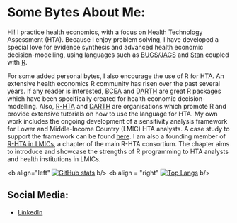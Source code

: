 # Some Bytes About Me:
Hi! I practice health economics, with a focus on Health Technology Assessment (HTA). Because I enjoy problem solving, I have developed a special love for evidence synthesis and advanced health economic decision-modelling, using languages such as [BUGS](https://en.wikipedia.org/wiki/OpenBUGS)/[JAGS](https://en.wikipedia.org/wiki/Just_another_Gibbs_sampler) and [Stan](https://en.wikipedia.org/wiki/Stan_(software)) coupled with [R](https://en.wikipedia.org/wiki/R_(programming_language)).

For some added personal bytes, I also encourage the use of R for HTA. An extensive health economics R community has risen over the past several years. If any reader is interested, [BCEA](https://github.com/giabaio/BCEA) and [DARTH](https://github.com/DARTH-git) are great R packages which have been specifically  created for health economic decision-modelling. Also, [R-HTA](https://r-hta.org/) and [DARTH](https://darthworkgroup.com/) are organisations which promote R and provide extensive tutorials on how to use the language for HTA. My own work includes the ongoing development of a sensitivity analysis framework for Lower and Middle-Income Country (LMIC) HTA analysts. A case study to support the framework can be found [here](https://github.com/jSoboil/Dissertation). I am also a founding member of [R-HTA in LMICs](https://twitter.com/rhta_lmics), a chapter of the main R-HTA consortium. The chapter aims to introduce and showcase the strengths of R programming to HTA analysts and health institutions in LMICs.

<b align="left" [![GitHub stats](https://github-readme-stats.vercel.app/api?username=jSoboil&show_icons=true&hide=stars&custom_title=Stats&count_private=true)](https://github.com/anuraghazra/github-readme-stats)
b/>
<b align = "right" [![Top Langs](https://github-readme-stats.vercel.app/api/top-langs/?username=jSoboil&hide=css,html,postscript)](https://github.com/anuraghazra/github-readme-stats)
b/>

##  Social Media:
- [LinkedIn](https://www.linkedin.com/in/joshua-soboil-067351172/)</a>
